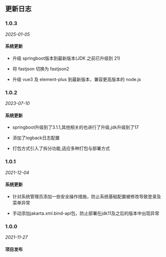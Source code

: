 ##  更新日志

### 1.0.3

*2025-01-05*

####    系统更新

- 升级 springboot版本到最新版本(JDK 之前已升级到 21)


- 将 fastjson 切换为 fastjson2


- 升级 vue3 及 element-plus 到最新版本，兼容更高版本的 node.js

### 1.0.2

*2023-07-10*

####    系统更新

- springboot升级到了3.1.1,其他相关的也进行了升级,jdk升级到了17


- 添加了logback日志配置


- 打包方式引入了拆分功能,适应多种打包与部署方式

### 1.0.1

*2021-12-04*

####    系统更新

- 针对系统管理员添加一些安全操作措施，防止系统基础配置被修改导致登录及菜单异常


- 手动添加jakarta.xml.bind-api包，防止部署在jdk11及之后的版本中出现异常

### 1.0.0

*2021-11-27*

####    项目发布